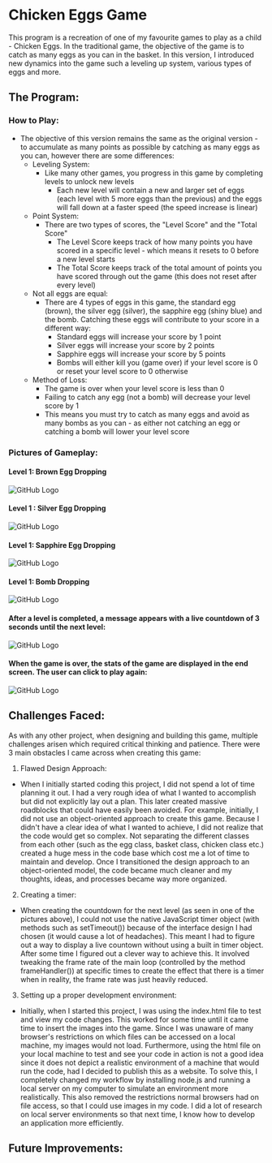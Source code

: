 # Chicken Eggs Game
This program is a recreation of one of my favourite games to play as a child - Chicken Eggs. In the traditional game, the objective of the game is to catch as many eggs as you can in the basket. In this version, I introduced new dynamics into the game such a leveling up system, various types of eggs and more.

## The Program:
### How to Play:
* The objective of this version remains the same as the original version - to accumulate as many points as possible by catching as many eggs as you can, however there are some differences:
	* Leveling System:
		* Like many other games, you progress in this game by completing levels to unlock new levels
			* Each new level will contain a new and larger set of eggs (each level with 5 more eggs than the previous) and the eggs will fall down at a faster speed (the speed increase is linear)
	* Point System:
		* There are two types of scores, the "Level Score" and the "Total Score"
			* The Level Score keeps track of how many points you have scored in a specific level - which means it resets to 0 before a new level starts
			* The Total Score keeps track of the total amount of points you have scored through out the game (this does not reset after every level)
	* Not all eggs are equal:
		* There are 4 types of eggs in this game, the standard egg (brown), the silver egg (silver), the sapphire egg (shiny blue) and the bomb. Catching these eggs will contribute to your score in a different way:
			* Standard eggs will increase your score by 1 point
			* Silver eggs will increase your score by 2 points
			* Sapphire eggs will increase your score by 5 points
			* Bombs will either kill you (game over) if your level score is 0 or reset your level score to 0 otherwise
	* Method of Loss:
		* The game is over when your level score is less than 0
		* Failing to catch any egg (not a bomb) will decrease your level score by 1
		* This means you must try to catch as many eggs and avoid as many bombs as you can - as either not catching an egg or catching a bomb will lower your level score
### Pictures of Gameplay:

#### Level 1: Brown Egg Dropping
![GitHub Logo](images/BrownScreenshot.png)

#### Level 1 : Silver Egg Dropping
![GitHub Logo](images/SilverScreenshot.png)

#### Level 1: Sapphire Egg Dropping
![GitHub Logo](images/SapphireScreenshot.png)

#### Level 1: Bomb Dropping
![GitHub Logo](images/BombScreenshot.png)

#### After a level is completed, a message appears with a live countdown of 3 seconds until the next level:
![GitHub Logo](images/LevelCompleteScreenshot.png)

#### When the game is over, the stats of the game are displayed in the end screen. The user can click to play again:
![GitHub Logo](images/GameOverScreenshot.png)

## Challenges Faced:
As with any other project, when designing and building this game, multiple challenges arisen which required critical thinking and patience. There were 3 main obstacles I came across when creating this game:
1. Flawed Design Approach:
* When I initially started coding this project, I did not spend a lot of time planning it out. I had a very rough idea of what I wanted to accomplish but did not explicitly lay out a plan. This later created massive roadblocks that could have easily been avoided. For example, initially, I did not use an object-oriented approach to create this game. Because I didn't have a clear idea of what I wanted to achieve, I did not realize that the code would get so complex. Not separating the different classes from each other (such as the egg class, basket class, chicken class etc.) created a huge mess in the code base which cost me a lot of time to maintain and develop. Once I transitioned the design approach to an object-oriented model, the code became much cleaner and my thoughts, ideas, and processes became way more organized.
2. Creating a timer:
* When creating the countdown for the next level (as seen in one of the pictures above), I could not use the native JavaScript timer object (with methods such as setTimeout()) because of the interface design I had chosen (it would cause a lot of headaches). This meant I had to figure out a way to display a live countown without using a built in timer object. After some time I figured out a clever way to achieve this. It involved tweaking the frame rate of the main loop (controlled by the method frameHandler()) at specific times to create the effect that there is a timer when in reality, the frame rate was just heavily reduced.
3. Setting up a proper development environment:
* Initially, when I started this project, I was using the index.html file to test and view my code changes. This worked for some time until it came time to insert the images into the game. Since I was unaware of many browser's restrictions on which files can be accessed on a local machine, my images would not load. Furthermore, using the html file on your local machine to test and see your code in action is not a good idea since it does not depict a realistic environment of a machine that would run the code, had I decided to publish this as a website. To solve this, I completely changed my workflow by installing node.js and running a local server on my computer to simulate an environment more realistically. This also removed the restrictions normal browsers had on file access, so that I could use images in my code. I did a lot of research on local server environments so that next time, I know how to develop an application more efficiently.

## Future Improvements:








